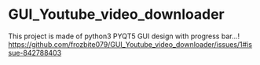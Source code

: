 # GUI_Youtube_video_downloader
This project is made of python3 PYQT5 GUI design with progress bar...!
https://github.com/frozbite079/GUI_Youtube_video_downloader/issues/1#issue-842788403
